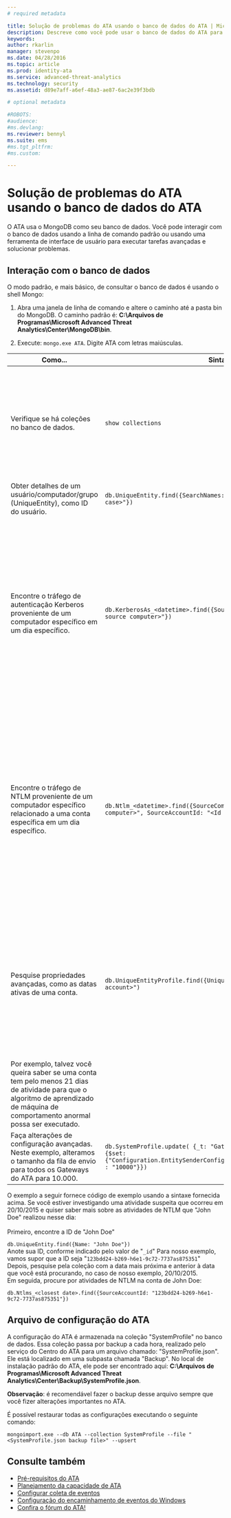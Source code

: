 ```yaml
---
# required metadata

title: Solução de problemas do ATA usando o banco de dados do ATA | Microsoft Advanced Threat Analytics
description: Descreve como você pode usar o banco de dados do ATA para solucionar problemas 
keywords:
author: rkarlin
manager: stevenpo
ms.date: 04/28/2016
ms.topic: article
ms.prod: identity-ata
ms.service: advanced-threat-analytics
ms.technology: security
ms.assetid: d89e7aff-a6ef-48a3-ae87-6ac2e39f3bdb

# optional metadata

#ROBOTS:
#audience:
#ms.devlang:
ms.reviewer: bennyl
ms.suite: ems
#ms.tgt_pltfrm:
#ms.custom:

---
```


# Solução de problemas do ATA usando o banco de dados do ATA
O ATA usa o MongoDB como seu banco de dados.
Você pode interagir com o banco de dados usando a linha de comando padrão ou usando uma ferramenta de interface de usuário para executar tarefas avançadas e solucionar problemas.

## Interação com o banco de dados
O modo padrão, e mais básico, de consultar o banco de dados é usando o shell Mongo:

1.  Abra uma janela de linha de comando e altere o caminho até a pasta bin do MongoDB. O caminho padrão é: **C:\Arquivos de Programas\Microsoft Advanced Threat Analytics\Center\MongoDB\bin**.

2.  Execute: `mongo.exe ATA`. Digite ATA com letras maiúsculas.

|Como...|Sintaxe|Anotações|
|-------------|----------|---------|
|Verifique se há coleções no banco de dados.|`show collections`|É útil como um teste completo para verificar se o tráfego está sendo gravado no banco de dados, e se o evento 4776 está sendo recebido pelo ATA.|
|Obter detalhes de um usuário/computador/grupo (UniqueEntity), como ID do usuário.|`db.UniqueEntity.find({SearchNames: "<name of entity in lower case>"})`||
|Encontre o tráfego de autenticação Kerberos proveniente de um computador específico em um dia específico.|`db.KerberosAs_<datetime>.find({SourceComputerId: "<Id of the source computer>"})`|Para obter a &lt;ID do computador de origem&gt;, consulte as coleções UniqueEntity, conforme mostrado no exemplo.<br /><br />Cada tipo de atividade de rede, por exemplo, autenticações Kerberos, possui sua própria coleção de acordo com a data UTC.|
|Encontre o tráfego de NTLM proveniente de um computador específico relacionado a uma conta específica em um dia específico.|`db.Ntlm_<datetime>.find({SourceComputerId: "<Id of the source computer>", SourceAccountId: "<Id of the account>"})`|Para obter a &lt;ID do computador de origem&gt; e a &lt;ID da conta&gt;, consulte as coleções UniqueEntity, conforme mostrado no exemplo.<br /><br />Cada tipo de atividade de rede, por exemplo, autenticações NTLM, possui sua própria coleção de acordo com a data UTC.|
|Pesquise propriedades avançadas, como as datas ativas de uma conta. |`db.UniqueEntityProfile.find({UniqueEntityId: "<Id of the account>")`|Para obter a &lt;ID da conta&gt;, consulte as coleções UniqueEntity, conforme mostrado no exemplo.<br>O nome da propriedade que mostra as datas nas quais a conta esteve ativa é chamado: "ActiveDates". <br>
Por exemplo, talvez você queira saber se uma conta tem pelo menos 21 dias de atividade para que o algoritmo de aprendizado de máquina de comportamento anormal possa ser executado.|
|Faça alterações de configuração avançadas. Neste exemplo, alteramos o tamanho da fila de envio para todos os Gateways do ATA para 10.000.|`db.SystemProfile.update( {_t: "GatewaySystemProfile"} ,`<br>`{$set:{"Configuration.EntitySenderConfiguration.EntityBatchBlockMaxSize" : "10000"}})`|`|

O exemplo a seguir fornece código de exemplo usando a sintaxe fornecida acima. Se você estiver investigando uma atividade suspeita que ocorreu em 20/10/2015 e quiser saber mais sobre as atividades de NTLM que "John Doe" realizou nesse dia:<br /><br />Primeiro, encontre a ID de "John Doe"

`db.UniqueEntity.find({Name: "John Doe"})`<br>Anote sua ID, conforme indicado pelo valor de "`_id`" Para nosso exemplo, vamos supor que a ID seja "`123bdd24-b269-h6e1-9c72-7737as875351`"<br>Depois, pesquise pela coleção com a data mais próxima e anterior à data que você está procurando, no caso de nosso exemplo, 20/10/2015.<br>Em seguida, procure por atividades de NTLM na conta de John Doe: 

`db.Ntlms_<closest date>.find({SourceAccountId: "123bdd24-b269-h6e1-9c72-7737as875351"})`
## Arquivo de configuração do ATA
A configuração do ATA é armazenada na coleção "SystemProfile" no banco de dados.
Essa coleção passa por backup a cada hora, realizado pelo serviço do Centro do ATA para um arquivo chamado: "SystemProfile.json". Ele está localizado em uma subpasta chamada "Backup". No local de instalação padrão do ATA, ele pode ser encontrado aqui: **C:\Arquivos de Programas\Microsoft Advanced Threat Analytics\Center\Backup\SystemProfile.json**. 

**Observação**: é recomendável fazer o backup desse arquivo sempre que você fizer alterações importantes no ATA.

É possível restaurar todas as configurações executando o seguinte comando:

`mongoimport.exe --db ATA --collection SystemProfile --file "<SystemProfile.json backup file>" --upsert`

## Consulte também
- [Pré-requisitos do ATA](/advanced-threat-analytics/plan-design/ata-prerequisites)
- [Planejamento da capacidade de ATA](/advanced-threat-analytics/plan-design/ata-capacity-planning)
- [Configurar coleta de eventos](/advanced-threat-analytics/deploy-use/configure-event-collection)
- [Configuração do encaminhamento de eventos do Windows](/advanced-threat-analytics/deploy-use/configure-event-collection#configuring-windows-event-forwarding)
- [Confira o fórum do ATA!](https://social.technet.microsoft.com/Forums/security/en-US/home?forum=mata)


<!--HONumber=May16_HO3-->


